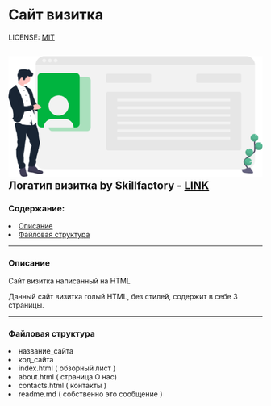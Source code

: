 # Сайт визитка

LICENSE: [MIT](/license.md)

![logo](/site/images/PHP_6.7.1.svg)
Логатип визитка by Skillfactory - [LINK](https://lms.skillfactory.ru/assets/courseware/v1/da9d0183573258257f6a898985a3cb08/asset-v1:SkillFactory+PHPDEV+2021+type@asset+block/PHP_6.7.1.svg)
---

### Содержание:
<li> <a href="https://github.com/vladiki23/html#%D1%81%D0%BE%D0%B4%D0%B5%D1%80%D0%B6%D0%B0%D0%BD%D0%B8%D0%B5">Описание</a> </li>
<li> <a href="https://github.com/vladiki23/html#%D1%84%D0%B0%D0%B9%D0%BB%D0%BE%D0%B2%D0%B0%D1%8F-%D1%81%D1%82%D1%80%D1%83%D0%BA%D1%82%D1%83%D1%80%D0%B0">Файловая структура</a> </li>


---

### Описание
Сайт визитка написанный на HTML

Данный сайт визитка голый HTML, без стилей, содержит в себе 3 страницы.

---

### Файловая структура
<li>название_сайта</li> 
<li>код_сайта</li> 
<li>index.html ( обзорный лист )</li>
<li>about.html ( страница О нас)</li> 
<li>contacts.html ( контакты )</li> 
<li>readme.md ( собственно это сообщение )</li>


